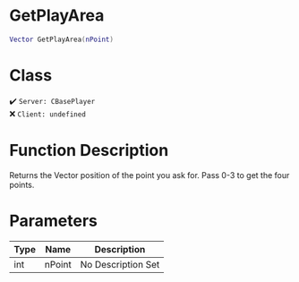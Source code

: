 # GetPlayArea
```lua
Vector GetPlayArea(nPoint)
```
# Class
✔️ `Server: CBasePlayer`  
❌ `Client: undefined`  

# Function Description
Returns the Vector position of the point you ask for. Pass 0-3 to get the four points.
# Parameters
Type|Name|Description
--|--|--
int|nPoint|No Description Set
